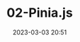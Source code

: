 ---
category: vue3
date: 2023-03-03 20:51
icon: discover
index: false
order: 2
title: 02-Pinia.js
updated: 2023-05-08 09:12
---